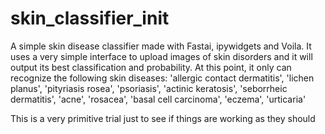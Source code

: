 # skin_classifier_init
A simple skin disease classifier made with Fastai, ipywidgets and Voila.
It uses a very simple interface to upload images of skin disorders and it will output its best classification and probability.
At this point, it only can recognize the following skin diseases:
'allergic contact dermatitis',
 'lichen planus',
 'pityriasis rosea',
 'psoriasis',
 'actinic keratosis',
 'seborrheic dermatitis',
 'acne',
 'rosacea',
 'basal cell carcinoma',
 'eczema',
 'urticaria'
 
 This is a very primitive trial just to see if things are working as they should
